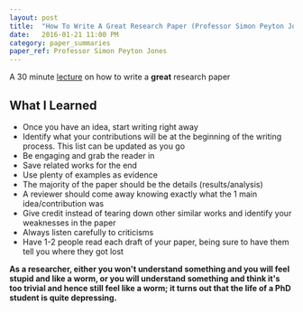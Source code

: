 ```yaml
---
layout: post
title:  "How To Write A Great Research Paper (Professor Simon Peyton Jones)"
date:   2016-01-21 11:00 PM
category: paper_summaries
paper_ref: Professor Simon Peyton Jones
---
```


A 30 minute [lecture](https://www.youtube.com/watch?v=g3dkRsTqdDA) on how to write a <b>great</b> research paper 

## What I Learned ##
*  Once you have an idea, start writing right away
*  Identify what your contributions will be at the beginning of the writing process. This list can be updated as you go
*  Be engaging and grab the reader in
*  Save related works for the end
*  Use plenty of examples as evidence
*  The majority of the paper should be the details (results/analysis)
*  A reviewer should come away knowing exactly what the 1 main idea/contribution was
*  Give credit instead of tearing down other similar works and identify your weaknesses in the paper
*  Always listen carefully to criticisms
*  Have 1-2 people read each draft of your paper, being sure to have them tell you where they got lost	


<b>As a researcher, either you won't understand something and you will feel stupid and like a worm, or you will understand something and think it's too trivial and hence still feel like a worm; it turns out that the life of a PhD student is quite depressing.</b>
